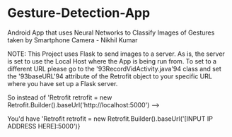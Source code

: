 # Gesture-Detection-App
Android App that uses Neural Networks to Classify Images of Gestures taken by Smartphone Camera - Nikhil Kumar

NOTE: This Project uses Flask to send images to a server. As is, the server is set to use the Local Host where the App is being run from. To set to a different URL please go to the '93RecordVidActivity.java'94 class and set the '93baseURL'94 attribute of the Retrofit object to your specific URL where you have set up a Flask server.

So instead of 'Retrofit retrofit = new Retrofit.Builder().baseUrl('http://localhost:5000\') -->

You'd have 'Retrofit retrofit = new Retrofit.Builder().baseUrl('[INPUT IP ADDRESS HERE]:5000')}

